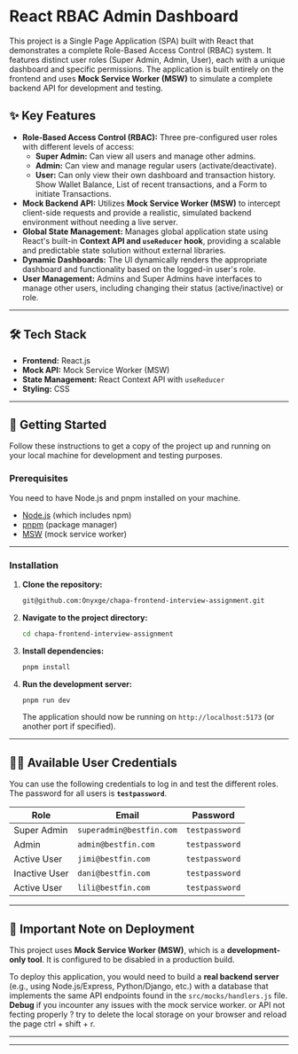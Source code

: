 # React RBAC Admin Dashboard

This project is a Single Page Application (SPA) built with React that demonstrates a complete Role-Based Access Control (RBAC) system. It features distinct user roles (Super Admin, Admin, User), each with a unique dashboard and specific permissions. The application is built entirely on the frontend and uses **Mock Service Worker (MSW)** to simulate a complete backend API for development and testing.

## ✨ Key Features

* **Role-Based Access Control (RBAC):** Three pre-configured user roles with different levels of access:
    * **Super Admin:** Can view all users and manage other admins.
    * **Admin:** Can view and manage regular users (activate/deactivate).
    * **User:** Can only view their own dashboard and transaction history. Show Wallet Balance, List of recent transactions, and a Form to initiate Transactions.
* **Mock Backend API:** Utilizes **Mock Service Worker (MSW)** to intercept client-side requests and provide a realistic, simulated backend environment without needing a live server.
* **Global State Management:** Manages global application state using React's built-in **Context API and `useReducer` hook**, providing a scalable and predictable state solution without external libraries.
* **Dynamic Dashboards:** The UI dynamically renders the appropriate dashboard and functionality based on the logged-in user's role.
* **User Management:** Admins and Super Admins have interfaces to manage other users, including changing their status (active/inactive) or role.

---

## 🛠️ Tech Stack

* **Frontend:** React.js
* **Mock API:** Mock Service Worker (MSW)
* **State Management:** React Context API with `useReducer`
* **Styling:** CSS

---

## 🚀 Getting Started

Follow these instructions to get a copy of the project up and running on your local machine for development and testing purposes.

### Prerequisites

You need to have Node.js and pnpm installed on your machine.
* [Node.js](https://nodejs.org/) (which includes npm)
* [pnpm](https://pnpm.io/) (package manager)
* [MSW](https://mswjs.io/) (mock service worker)

---

### Installation

1.  **Clone the repository:**
    ```bash
    git@github.com:Onyxge/chapa-frontend-interview-assignment.git
    ```
2.  **Navigate to the project directory:**
    ```bash
    cd chapa-frontend-interview-assignment
    ```
3.  **Install dependencies:**
    ```bash
    pnpm install
    ```
4.  **Run the development server:**
    ```bash
    pnpm run dev
    ```
    The application should now be running on `http://localhost:5173` (or another port if specified).

---

## 🧑‍💻 Available User Credentials

You can use the following credentials to log in and test the different roles. The password for all users is **`testpassword`**.

| Role          | Email                    | Password       |
|---------------|--------------------------|----------------|
| Super Admin   | `superadmin@bestfin.com` | `testpassword` |
| Admin         | `admin@bestfin.com`      | `testpassword` |
| Active User   | `jimi@bestfin.com`       | `testpassword` |
| Inactive User | `dani@bestfin.com`       | `testpassword` |
| Active User   | `lili@bestfin.com`       | `testpassword` |

---

## 🛑 Important Note on Deployment

This project uses **Mock Service Worker (MSW)**, which is a **development-only tool**. It is configured to be disabled in a production build.

To deploy this application, you would need to build a **real backend server** (e.g., using Node.js/Express, Python/Django, etc.) with a database that implements the same API endpoints found in the `src/mocks/handlers.js` file.
**Debug** if you incounter any issues with the mock service worker. or API not fecting properly ? try to delete the local storage on your browser and reload the page ctrl + shift + r.

---
---
